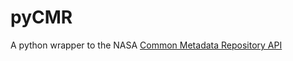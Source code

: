 # pyCMR
A python wrapper to the NASA [Common Metadata Repository API](https://cmr.earthdata.nasa.gov/search/)
